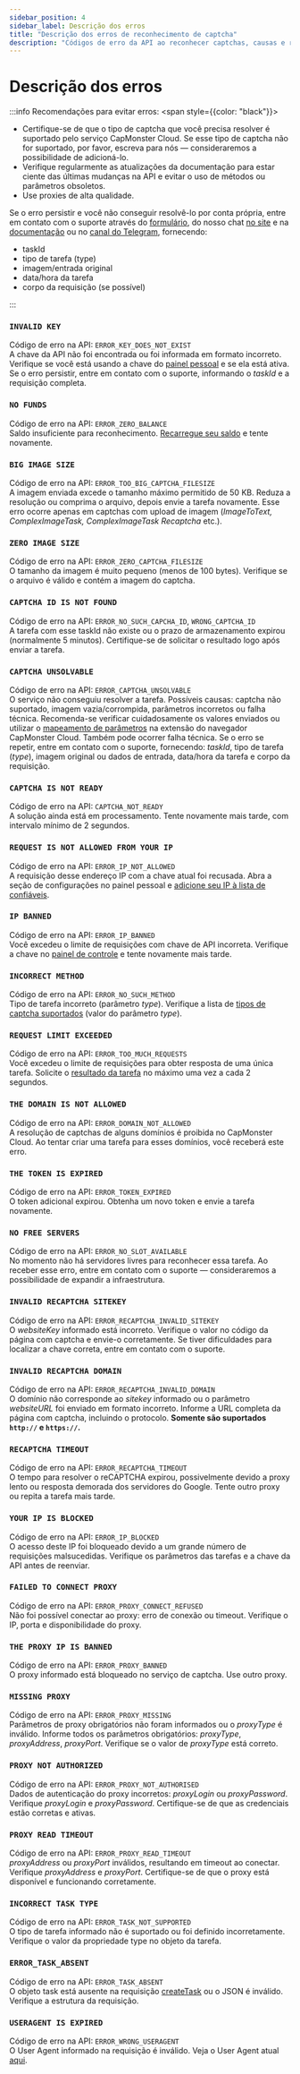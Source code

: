 ```yaml
---
sidebar_position: 4
sidebar_label: Descrição dos erros
title: "Descrição dos erros de reconhecimento de captcha"
description: "Códigos de erro da API ao reconhecer captchas, causas e recomendações para evitar erros ao integrar a API para solução e bypass de captchas no site do serviço Capmonster Cloud!"
---
```


# Descrição dos erros

:::info Recomendações para evitar erros:
<span style={{color: "black"}}>
- Certifique-se de que o tipo de captcha que você precisa resolver é suportado pelo serviço CapMonster Cloud. Se esse tipo de captcha não for suportado, por favor, escreva para nós — consideraremos a possibilidade de adicioná-lo.
- Verifique regularmente as atualizações da documentação para estar ciente das últimas mudanças na API e evitar o uso de métodos ou parâmetros obsoletos.
- Use proxies de alta qualidade.

Se o erro persistir e você não conseguir resolvê-lo por conta própria, entre em contato com o suporte através do [formulário](https://helpdesk.zennolab.com/conversation/new), do nosso chat [no site](https://capmonster.cloud/) e na [documentação](https://docs.capmonster.cloud/) ou no [canal do Telegram](https://t.me/capmonstercloud), fornecendo:

- taskId
- tipo de tarefa (type)
- imagem/entrada original
- data/hora da tarefa
- corpo da requisição (se possível)
</span>
:::


### `INVALID KEY`
Código de erro na API: `ERROR_KEY_DOES_NOT_EXIST` <br />
A chave da API não foi encontrada ou foi informada em formato incorreto. Verifique se você está usando a chave do [painel pessoal](https://dash.capmonster.cloud/) e se ela está ativa. Se o erro persistir, entre em contato com o suporte, informando o *taskId* e a requisição completa.

### `NO FUNDS`
Código de erro na API: `ERROR_ZERO_BALANCE` <br />
Saldo insuficiente para reconhecimento. [Recarregue seu saldo](https://capmonster.cloud/SelectPaymentType) e tente novamente.

### `BIG IMAGE SIZE`
Código de erro na API: `ERROR_TOO_BIG_CAPTCHA_FILESIZE` <br />
A imagem enviada excede o tamanho máximo permitido de 50 KB. Reduza a resolução ou comprima o arquivo, depois envie a tarefa novamente. Esse erro ocorre apenas em captchas com upload de imagem (*ImageToText, ComplexImageTask, ComplexImageTask Recaptcha* etc.).

### `ZERO IMAGE SIZE`
Código de erro na API: `ERROR_ZERO_CAPTCHA_FILESIZE` <br />
O tamanho da imagem é muito pequeno (menos de 100 bytes). Verifique se o arquivo é válido e contém a imagem do captcha.

### `CAPTCHA ID IS NOT FOUND`
Código de erro na API: `ERROR_NO_SUCH_CAPCHA_ID`, `WRONG_CAPTCHA_ID` <br />
A tarefa com esse taskId não existe ou o prazo de armazenamento expirou (normalmente 5 minutos). Certifique-se de solicitar o resultado logo após enviar a tarefa.

### `CAPTCHA UNSOLVABLE`
Código de erro na API: `ERROR_CAPTCHA_UNSOLVABLE` <br />
O serviço não conseguiu resolver a tarefa. Possíveis causas: captcha não suportado, imagem vazia/corrompida, parâmetros incorretos ou falha técnica. Recomenda-se verificar cuidadosamente os valores enviados ou utilizar o [mapeamento de parâmetros](https://docs.capmonster.cloud/pt-br/docs/extension/extension-main/#mapeamento-de-par%C3%A2metros-de-captcha) na extensão do navegador CapMonster Cloud. Também pode ocorrer falha técnica. Se o erro se repetir, entre em contato com o suporte, fornecendo: *taskId*, tipo de tarefa (*type*), imagem original ou dados de entrada, data/hora da tarefa e corpo da requisição.

### `CAPTCHA IS NOT READY`
Código de erro na API: `CAPTCHA_NOT_READY` <br />
A solução ainda está em processamento. Tente novamente mais tarde, com intervalo mínimo de 2 segundos.

### `REQUEST IS NOT ALLOWED FROM YOUR IP`
Código de erro na API: `ERROR_IP_NOT_ALLOWED` <br />
A requisição desse endereço IP com a chave atual foi recusada. Abra a seção de configurações no painel pessoal e [adicione seu IP à lista de confiáveis](https://dash.capmonster.cloud/Account/Settings).

### `IP BANNED`
Código de erro na API: `ERROR_IP_BANNED` <br />
Você excedeu o limite de requisições com chave de API incorreta. Verifique a chave no [painel de controle](https://dash.capmonster.cloud/) e tente novamente mais tarde.

### `INCORRECT METHOD`
Código de erro na API: `ERROR_NO_SUCH_METHOD` <br />
Tipo de tarefa incorreto (parâmetro *type*). Verifique a lista de [tipos de captcha suportados](https://docs.capmonster.cloud/pt-br/docs/captchas/) (valor do parâmetro *type*).

### `REQUEST LIMIT EXCEEDED`
Código de erro na API: `ERROR_TOO_MUCH_REQUESTS` <br />
Você excedeu o limite de requisições para obter resposta de uma única tarefa. Solicite o [resultado da tarefa](./methods/get-task-result.md) no máximo uma vez a cada 2 segundos.

### `THE DOMAIN IS NOT ALLOWED`
Código de erro na API: `ERROR_DOMAIN_NOT_ALLOWED` <br />
A resolução de captchas de alguns domínios é proibida no CapMonster Cloud. Ao tentar criar uma tarefa para esses domínios, você receberá este erro.

### `THE TOKEN IS EXPIRED`
Código de erro na API: `ERROR_TOKEN_EXPIRED` <br />
O token adicional expirou. Obtenha um novo token e envie a tarefa novamente.

### `NO FREE SERVERS`
Código de erro na API: `ERROR_NO_SLOT_AVAILABLE` <br />
No momento não há servidores livres para reconhecer essa tarefa. Ao receber esse erro, entre em contato com o suporte — consideraremos a possibilidade de expandir a infraestrutura.

### `INVALID RECAPTCHA SITEKEY`
Código de erro na API: `ERROR_RECAPTCHA_INVALID_SITEKEY` <br />
O *websiteKey* informado está incorreto. Verifique o valor no código da página com captcha e envie-o corretamente. Se tiver dificuldades para localizar a chave correta, entre em contato com o suporte.

### `INVALID RECAPTCHA DOMAIN`
Código de erro na API: `ERROR_RECAPTCHA_INVALID_DOMAIN` <br />
O domínio não corresponde ao *sitekey* informado ou o parâmetro *websiteURL* foi enviado em formato incorreto. Informe a URL completa da página com captcha, incluindo o protocolo. **Somente são suportados `http://` e `https://`.**

### `RECAPTCHA TIMEOUT`
Código de erro na API: `ERROR_RECAPTCHA_TIMEOUT` <br />
O tempo para resolver o reCAPTCHA expirou, possivelmente devido a proxy lento ou resposta demorada dos servidores do Google. Tente outro proxy ou repita a tarefa mais tarde.

### `YOUR IP IS BLOCKED`
Código de erro na API: `ERROR_IP_BLOCKED` <br />
O acesso deste IP foi bloqueado devido a um grande número de requisições malsucedidas. Verifique os parâmetros das tarefas e a chave da API antes de reenviar.

### `FAILED TO CONNECT PROXY`
Código de erro na API: `ERROR_PROXY_CONNECT_REFUSED` <br />
Não foi possível conectar ao proxy: erro de conexão ou timeout. Verifique o IP, porta e disponibilidade do proxy.

### `THE PROXY IP IS BANNED`
Código de erro na API: `ERROR_PROXY_BANNED` <br />
O proxy informado está bloqueado no serviço de captcha. Use outro proxy.

### `MISSING PROXY`
Código de erro na API: `ERROR_PROXY_MISSING`<br />
Parâmetros de proxy obrigatórios não foram informados ou o *proxyType* é inválido. Informe todos os parâmetros obrigatórios: *proxyType*, *proxyAddress*, *proxyPort*. Verifique se o valor de *proxyType* está correto.

### `PROXY NOT AUTHORIZED`
Código de erro na API: `ERROR_PROXY_NOT_AUTHORISED`<br />
Dados de autenticação do proxy incorretos: *proxyLogin* ou *proxyPassword*. Verifique *proxyLogin* e *proxyPassword*. Certifique-se de que as credenciais estão corretas e ativas.

### `PROXY READ TIMEOUT`
Código de erro na API: `ERROR_PROXY_READ_TIMEOUT`<br />
*proxyAddress* ou *proxyPort* inválidos, resultando em timeout ao conectar. Verifique *proxyAddress* e *proxyPort*. Certifique-se de que o proxy está disponível e funcionando corretamente.

### `INCORRECT TASK TYPE`
Código de erro na API: `ERROR_TASK_NOT_SUPPORTED` <br />
O tipo de tarefa informado não é suportado ou foi definido incorretamente. Verifique o valor da propriedade type no objeto da tarefa.

### `ERROR_TASK_ABSENT`
Código de erro na API: `ERROR_TASK_ABSENT` <br />
O objeto task está ausente na requisição [createTask](./methods/create-task.md) ou o JSON é inválido. Verifique a estrutura da requisição.

### `USERAGENT IS EXPIRED`
Código de erro na API: `ERROR_WRONG_USERAGENT`<br />
O User Agent informado na requisição é inválido. Veja o User Agent atual [aqui](https://capmonster.cloud/api/useragent/actual).
